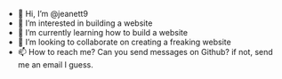- 👋 Hi, I’m @jeanett9
- 👀 I’m interested in building a website 
- 🌱 I’m currently learning how to build a website
- 💞️ I’m looking to collaborate on creating a freaking website
- 📫 How to reach me? Can you send messages on Github? if not, send me an email I guess.

<!---
jeanett9/jeanett9 is a ✨ special ✨ repository because its `README.md` (this file) appears on your GitHub profile.
You can click the Preview link to take a look at your changes.
--->
